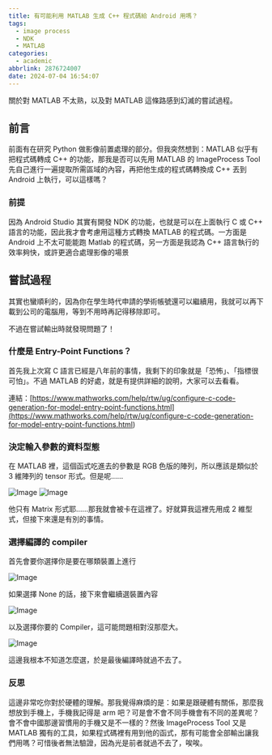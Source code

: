 ```yaml
---
title: 有可能利用 MATLAB 生成 C++ 程式碼給 Android 用嗎？
tags:
  - image process
  - NDK
  - MATLAB
categories:
  - academic
abbrlink: 2876724007
date: 2024-07-04 16:54:07
---
```


關於對 MATLAB 不太熟，以及對 MATLAB 這條路感到幻滅的嘗試過程。

<!-- more -->

## 前言

前面有在研究 Python 做影像前置處理的部分。但我突然想到：MATLAB 似乎有把程式碼轉成 C++ 的功能，那我是否可以先用 MATLAB 的 ImageProcess Tool 先自己進行一遍提取所需區域的內容，再把他生成的程式碼轉換成 C++ 丟到 Android 上執行，可以這樣嗎？

### 前提

因為 Android Studio 其實有開發 NDK 的功能，也就是可以在上面執行 C 或 C++ 語言的功能，因此我才會考慮用這種方式轉換 MATLAB 的程式碼。一方面是 Android 上不太可能能跑 Matlab 的程式碼，另一方面是我認為 C++ 語言執行的效率夠快，或許更適合處理影像的場景

## 嘗試過程

其實也蠻順利的，因為你在學生時代申請的學術帳號還可以繼續用，我就可以再下載到公司的電腦用，等到不用時再記得移除即可。

不過在嘗試輸出時就發現問題了！

### 什麼是 Entry-Point Functions？

首先我上次寫 C 語言已經是八年前的事情，我剩下的印象就是「恐怖」、「指標很可怕」。不過 MATLAB 的好處，就是有提供詳細的說明，大家可以去看看。

連結：[https://www.mathworks.com/help/rtw/ug/configure-c-code-generation-for-model-entry-point-functions.html](<https://www.mathworks.com/help/rtw/ug/configure-c-code-generation-for-model-entry-point-functions.html>)

### 決定輸入參數的資料型態

在 MATLAB 裡，這個函式吃進去的參數是 RGB 色版的陣列，所以應該是類似於 3 維陣列的 tensor 形式。但是呢......

![Image](https://i.imgur.com/YiZEdYw.png)
![Image](https://i.imgur.com/QlVini6.png)

他只有 Matrix 形式耶……那我就會被卡在這裡了。好就算我這裡先用成 2 維型式，但接下來還是有別的事情。

### 選擇編譯的 compiler

首先會要你選擇你是要在哪類裝置上進行

![Image](https://i.imgur.com/fjfQEWI.png)

如果選擇 None 的話，接下來會繼續選裝置內容

![Image](https://i.imgur.com/Qdu45Qe.png)

以及選擇你要的 Compiler，這可能問題相對沒那麼大。

![Image](https://i.imgur.com/XvjXhhu.png)

這邊我根本不知道怎麼選，於是最後編譯時就過不去了。

### 反思

這邊非常吃你對於硬體的理解。那我覺得麻煩的是：如果是跟硬體有關係，那麼我想放到手機上，手機我記得是 arm 吧？可是會不會不同手機會有不同的差異呢？會不會中國那邊習慣用的手機又是不一樣的？然後 ImageProcess Tool 又是 MATLAB 獨有的工具，如果程式碼裡有用到他的函式，那有可能會全部輸出讓我們用嗎？可惜後者無法驗證，因為光是前者就過不去了，唉唉。

